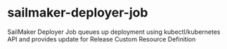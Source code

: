 # sailmaker-deployer-job
SailMaker Deployer Job queues up deployment using kubectl/kubernetes API and provides update for Release Custom Resource Definition
